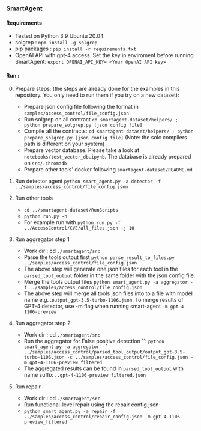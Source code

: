 
### SmartAgent
#### Requirements
* Tested on Python 3.9 Ubuntu 20.04
* solgrep : `npm install -g solgrep`
* pip packages : `pip install -r requirements.txt`
* OpenAI API with gpt-4 access. Set the key in enviroment before running SmartAgent: `export OPENAI_API_KEY= <Your OpenAI API key>`


#### Run :
0. Prepare steps: (the steps are already done for the examples in this repository. You only need to run them if you try on a new dataset):
    * Prepare json config file following the format in `samples/access_control/file_config.json`
    * Run solgrep on all contract `cd smartagent-dataset/helpers/ ; python prepare_solgrep.py [json config file]`
    * Compile all the contracts: `cd smartagent-dataset/helpers/ ; python prepare_solgrep.py [json config file]` (Note: the solc compilers path is different on your system)
    * Prepare vector database. Please take a look at `notebooks/test_vector_db.ipynb`. The database is already prepared on `src/.chromadb`
    * Prepare other tools' docker following `smartagent-dataset/README.md`

1. Run detector agent
    `python smart_agent.py -a detector -f ../samples/access_control/file_config.json`
2. Run other tools
    * `cd ../smartagent-dataset/RunScripts`
    * `python run.py -h`
    * For example run with `python run.py -f ../AccessControl/CVE/all_files.json -j 10`


3. Run aggregator step 1
    * Work dir : cd  `./smartagent/src`
    * Parse the tools output first `python parse_result_to_files.py ../samples/access_control/file_config.json`
    * The above step will generate one json files for each tool in the `parsed_tool_output` folder in the same folder with the json config file.
    * Merge the tools output files `python smart_agent.py -a aggregator -f ../samples/access_control/file_config.json`
    * The above step will merge all tools json files into to a file with model name e.g. .`output_gpt-3.5-turbo-1106.json`. To merge results of GPT-4 detector, use -m flag when running smart-agent `-m gpt-4-1106-preview`

4. Run aggregator step 2
    * Work dir : cd `./smartagent/src`
    * Run the aggregator for False positive detection ``:
    `python smart_agent.py -a aggregator -f ../samples/access_control/parsed_tool_output/output_gpt-3.5-turbo-1106.json -c ../samples/access_control/file_config.json -m gpt-4-1106-preview_filtered`
    * The aggregated results can be found in `parsed_tool_output` with name suffix `..gpt-4-1106-preview_filtered.json`


5. Run repair
    * Work dir : cd `./smartagent/src`
    * Run functional-level repair using the repair config.json
    * `python smart_agent.py -a repair -f ../samples/access_control/repair_config.json -m gpt-4-1106-preview_filtered`

